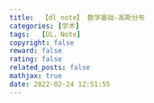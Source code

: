 ```yaml
---
title:  【dl_note】 数学基础-高斯分布
categories: [学术]
tags:   [DL，Note]
copyright: false
reward: false
rating: false
related_posts: false
mathjax: true
date: 2022-02-24 12:51:55
---
```



